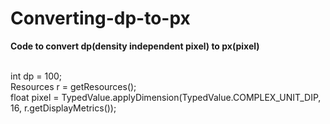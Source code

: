 # Converting-dp-to-px
<b>Code to convert dp(density independent pixel) to px(pixel)</b><br><br>

 int dp = 100; <br>
 Resources r = getResources(); <br>
 float pixel = TypedValue.applyDimension(TypedValue.COMPLEX_UNIT_DIP, 16, r.getDisplayMetrics());
